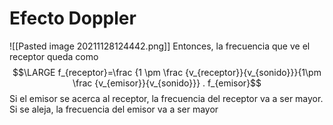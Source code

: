 # Efecto Doppler
![[Pasted image 20211128124442.png]]
Entonces, la frecuencia que ve el receptor queda como 
$$\LARGE f_{receptor}=\frac {1 \pm \frac {v_{receptor}}{v_{sonido}}}{1\pm \frac {v_{emisor}}{v_{sonido}}} . f_{emisor}$$
Si el emisor se acerca al receptor, la frecuencia del receptor va a ser mayor. Si se aleja, la frecuencia del emisor va a ser mayor